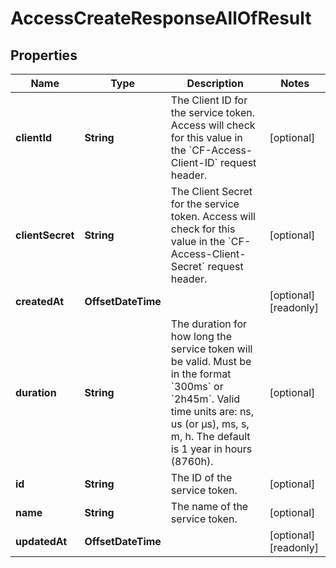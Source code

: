 

# AccessCreateResponseAllOfResult


## Properties

| Name | Type | Description | Notes |
|------------ | ------------- | ------------- | -------------|
|**clientId** | **String** | The Client ID for the service token. Access will check for this value in the &#x60;CF-Access-Client-ID&#x60; request header. |  [optional] |
|**clientSecret** | **String** | The Client Secret for the service token. Access will check for this value in the &#x60;CF-Access-Client-Secret&#x60; request header. |  [optional] |
|**createdAt** | **OffsetDateTime** |  |  [optional] [readonly] |
|**duration** | **String** | The duration for how long the service token will be valid. Must be in the format &#x60;300ms&#x60; or &#x60;2h45m&#x60;. Valid time units are: ns, us (or µs), ms, s, m, h. The default is 1 year in hours (8760h). |  [optional] |
|**id** | **String** | The ID of the service token. |  [optional] |
|**name** | **String** | The name of the service token. |  [optional] |
|**updatedAt** | **OffsetDateTime** |  |  [optional] [readonly] |



